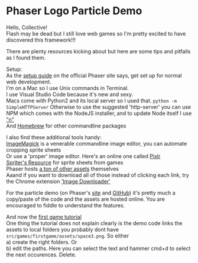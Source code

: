 # Phaser Logo Particle Demo

Hello, Collective!\
Flash may be dead but I still love web games so I'm pretty excited to have discovered this framework!!!

There are plenty resources kicking about but here are some tips and pitfalls as I found them.

Setup:\
As the [setup guide](http://phaser.io/tutorials/getting-started-phaser3) on the official Phaser site says, get set up for normal web development.\
I'm on a Mac so I use Unix commands in Terminal.\
I use Visual Studio Code because it's new and sexy.\
Macs come with Python2 and its local server so I used that.
`python -m SimpleHTTPServer`
Otherwise to use the suggested 'http-server' you can use NPM which comes with the NodeJS installer, and to update Node itself I use ["n"](https://www.npmjs.com/package/n)\
And [Homebrew](https://brew.sh) for other commandline packages

I also find these additional tools handy:\
[ImageMagick](http://www.imagemagick.org/Usage/crop/#crop_equal) is a venerable commandline image editor, you can automate cropping sprite sheets\
Or use a 'proper' image editor. Here's an online one called [Pixlr](https://pixlr.com/web)\
[Spriter's Resource](https://www.spriters-resource.com/) for sprite sheets from games\
Phaser hosts [a ton of other assets](https://labs.phaser.io/assets/) themselves\
Aaand if you want to download all of those instead of clicking each link, try the Chrome extension ['Image Downloader'](https://chrome.google.com/webstore/detail/image-downloader/cnpniohnfphhjihaiiggeabnkjhpaldj)

For the particle demo (on Phaser's [site](http://phaser.io/tutorials/getting-started-phaser3/part5) and [GitHub](https://github.com/photonstorm/phaser)) it's pretty much a copy/paste of the code and the assets are hosted online. You are encouraged to fiddle to understand the features.

And now the [first game tutorial](http://phaser.io/tutorials/making-your-first-phaser-3-game)\
One thing the tutorial does not explain clearly is the demo code links the assets to local folders you probably dont have `src/games/firstgame/assets/space3.png`. So either\
a) create the right folders. Or\
b) edit the paths. Here you can select the text and hammer cmd+d to select the next occurences. Delete.
